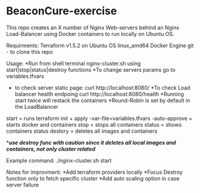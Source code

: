 # BeaconCure-exercise

This repo creates an X number of Nginx Web-servers behind an Nginx Load-Balancer using Docker containers to run locally on Ubuntu OS.

Requirments:
Terraform v1.5.2
on Ubuntu OS linux_amd64
Docker Engine
git - to clone this repo

Usage:
*Run from shell terminal nginx-cluster.sh using start|stop|status|destroy functions
*To change servers params go to variables.tfvars
* to check server static page:
  curl http://localhost:8080/
*To check Load balancer health endpoing
  curl http://localhost:8080/health
*Running start twice will restack the containers
*Round-Robin is set by default in the LoadBalancer

start = runs terraform init + apply -var-file=variables.tfvars -auto-approve + starts docker and containers
stop = stops all containers
status = shows containers status
destory = deletes all images and containers

****use destroy func with caution since it deletes all local images and containers, not only cluster related*** 

Example command:
./nginx-cluster.sh start

Notes for improvment:
*Add terraform providers locally
*Focus Destroy function only to fetch specific cluster
*Add auto scaling option in case server failure
